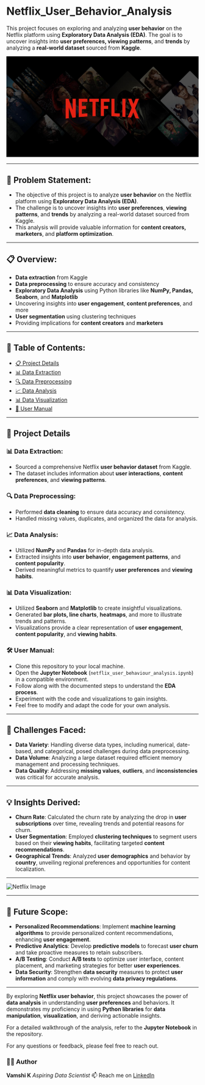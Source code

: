 # Netflix_User_Behavior_Analysis


This project focuses on exploring and analyzing **user behavior** on the Netflix platform using **Exploratory Data Analysis (EDA)**. The goal is to uncover insights into **user preferences, viewing patterns**, and **trends** by analyzing a **real-world dataset** sourced from **Kaggle**.

![Netflix Image](https://github.com/mayurpaunikar7/Netflix-User-Behaviour-Analysis/blob/main/Images/gsmarena_001.jpg)

---

## 🎯 Problem Statement:

* The objective of this project is to analyze **user behavior** on the Netflix platform using **Exploratory Data Analysis (EDA)**.
* The challenge is to uncover insights into **user preferences**, **viewing patterns**, and **trends** by analyzing a real-world dataset sourced from Kaggle.
* This analysis will provide valuable information for **content creators, marketers**, and **platform optimization**.

---

## 📋 Overview:

* **Data extraction** from Kaggle
* **Data preprocessing** to ensure accuracy and consistency
* **Exploratory Data Analysis** using Python libraries like **NumPy, Pandas, Seaborn**, and **Matplotlib**
* Uncovering insights into **user engagement**, **content preferences**, and more
* **User segmentation** using clustering techniques
* Providing implications for **content creators** and **marketers**

---

## 📝 Table of Contents:

* [📋 Project Details](#project-details)
* [📊 Data Extraction](#data-extraction)
* [🔍 Data Preprocessing](#data-preprocessing)
* [📈 Data Analysis](#data-analysis)
* [📊 Data Visualization](#data-visualization)
* [🚀 User Manual](#usage)

---

## 🚀 Project Details

### 📊 Data Extraction:

* Sourced a comprehensive Netflix **user behavior dataset** from Kaggle.
* The dataset includes information about **user interactions**, **content preferences**, and **viewing patterns**.

### 🔍 Data Preprocessing:

* Performed **data cleaning** to ensure data accuracy and consistency.
* Handled missing values, duplicates, and organized the data for analysis.

### 📈 Data Analysis:

* Utilized **NumPy** and **Pandas** for in-depth data analysis.
* Extracted insights into **user behavior**, **engagement patterns**, and **content popularity**.
* Derived meaningful metrics to quantify **user preferences** and **viewing habits**.

### 📊 Data Visualization:

* Utilized **Seaborn** and **Matplotlib** to create insightful visualizations.
* Generated **bar plots, line charts**, **heatmaps**, and more to illustrate trends and patterns.
* Visualizations provide a clear representation of **user engagement**, **content popularity**, and **viewing habits**.

### 🛠️ User Manual:

* Clone this repository to your local machine.
* Open the **Jupyter Notebook** (`netflix_user_behaviour_analysis.ipynb`) in a compatible environment.
* Follow along with the documented steps to understand the **EDA process**.
* Experiment with the code and visualizations to gain insights.
* Feel free to modify and adapt the code for your own analysis.

---

## 🤔 Challenges Faced:

* **Data Variety**: Handling diverse data types, including numerical, date-based, and categorical, posed challenges during data preprocessing.
* **Data Volume**: Analyzing a large dataset required efficient memory management and processing techniques.
* **Data Quality**: Addressing **missing values**, **outliers**, and **inconsistencies** was critical for accurate analysis.

---

## 💡 Insights Derived:

* **Churn Rate**: Calculated the churn rate by analyzing the drop in **user subscriptions** over time, revealing trends and potential reasons for churn.
* **User Segmentation**: Employed **clustering techniques** to segment users based on their **viewing habits**, facilitating targeted **content recommendations**.
* **Geographical Trends**: Analyzed **user demographics** and behavior by **country**, unveiling regional preferences and opportunities for content localization.

---

![Netflix Image](https://github.com/mayurpaunikar7/Netflix-User-Behaviour-Analysis/assets/104827070/cbeaa442-2c6f-479c-9f51-ca71b0e913c0)

---

## 🔮 Future Scope:

* **Personalized Recommendations**: Implement **machine learning algorithms** to provide personalized content recommendations, enhancing **user engagement**.
* **Predictive Analytics**: Develop **predictive models** to forecast **user churn** and take proactive measures to retain subscribers.
* **A/B Testing**: Conduct **A/B tests** to optimize user interface, content placement, and marketing strategies for better **user experiences**.
* **Data Security**: Strengthen **data security** measures to protect **user information** and comply with evolving **data privacy regulations**.

---

By exploring **Netflix user behavior**, this project showcases the power of **data analysis** in understanding **user preferences** and behaviors. It demonstrates my proficiency in using **Python libraries** for **data manipulation**, **visualization**, and deriving actionable insights.

For a detailed walkthrough of the analysis, refer to the **Jupyter Notebook** in the repository.

For any questions or feedback, please feel free to reach out.


### 🙋‍♂️ Author

**Vamshi K**
*Aspiring Data Scientist*
📫 Reach me on [LinkedIn](https://www.linkedin.com)

